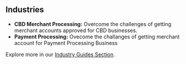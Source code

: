 
## Industries

- **CBD Merchant Processing:** Overcome the challenges of getting merchant accounts approved for CBD businesses.
- **Payment Processing:** Ovecome the challanges of getting merchant account for Payment Processing Business

Explore more in our [Industry Guides Section](https://emerchantauthority.com/high-risk-merchant-account/adult/).
